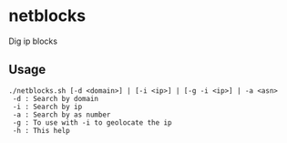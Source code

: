 # netblocks 
Dig ip blocks          
## Usage                                                                   
```                                                                        
./netblocks.sh [-d <domain>] | [-i <ip>] | [-g -i <ip>] | -a <asn>         
 -d : Search by domain                                                     
 -i : Search by ip                                                         
 -a : Search by as number                                                  
 -g : To use with -i to geolocate the ip                                   
 -h : This help                                                            
```                                                                        

